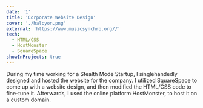 ```yaml
---
date: '1'
title: 'Corporate Website Design'
cover: './halcyon.png'
external: 'https://www.musicsynchro.org//'
tech:
  - HTML/CSS
  - HostMonster
  - SquareSpace
showInProjects: true
---
```


During my time working for a Stealth Mode Startup, I singlehandedly designed and hosted the website for the company. I utilized SquareSpace to come up with a website design, and then modified the HTML/CSS code to fine-tune it. Afterwards, I used the online platform HostMonster, to host it on a custom domain.
